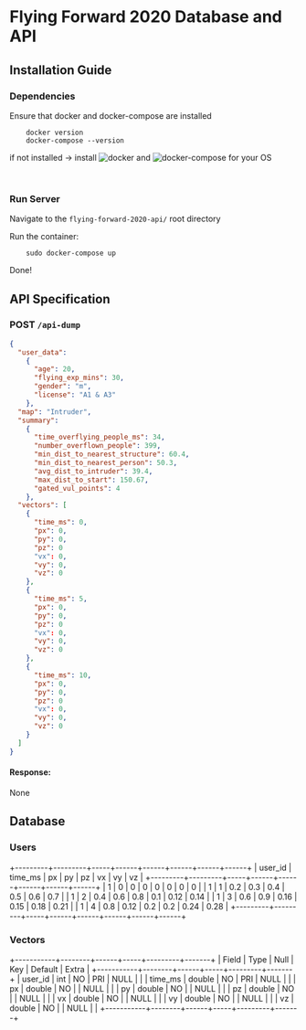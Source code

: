 # Flying Forward 2020 Database and API

## Installation Guide

### Dependencies
Ensure that docker and docker-compose are installed

        docker version
        docker-compose --version
        
if not installed -> install ![docker](https://docs.docker.com/get-docker/) and ![docker-compose](https://docs.docker.com/compose/install/) for your OS

<br/>

### Run Server
Navigate to the `flying-forward-2020-api/` root directory
        
Run the container:
        
        sudo docker-compose up

Done!

## API Specification 

### POST `/api-dump` 
```json
{
  "user_data":
    {
      "age": 20,
      "flying_exp_mins": 30,
      "gender": "m",
      "license": "A1 & A3" 
    },
  "map": "Intruder",
  "summary": 
    {
      "time_overflying_people_ms": 34,
      "number_overflown_people": 399,
      "min_dist_to_nearest_structure": 60.4,
      "min_dist_to_nearest_person": 50.3,
      "avg_dist_to_intruder": 39.4,
      "max_dist_to_start": 150.67,
      "gated_vul_points": 4
    },
  "vectors": [
    {
      "time_ms": 0,
      "px": 0,
      "py": 0,
      "pz": 0
      "vx": 0,
      "vy": 0,
      "vz": 0
    },
    {
      "time_ms": 5,
      "px": 0,
      "py": 0,
      "pz": 0
      "vx": 0,
      "vy": 0,
      "vz": 0
    },
    {
      "time_ms": 10,
      "px": 0,
      "py": 0,
      "pz": 0
      "vx": 0,
      "vy": 0,
      "vz": 0
    }
  ]
}
```

#### Response:
None

## Database
### Users
+---------+---------+-----+------+------+------+------+------+
| user_id | time_ms | px  | py   | pz   | vx   | vy   | vz   |
+---------+---------+-----+------+------+------+------+------+
|       1 |       0 |   0 |    0 |    0 |    0 |    0 |    0 |
|       1 |       1 | 0.2 |  0.3 |  0.4 |  0.5 |  0.6 |  0.7 |
|       1 |       2 | 0.4 |  0.6 |  0.8 |  0.1 | 0.12 | 0.14 |
|       1 |       3 | 0.6 |  0.9 | 0.16 | 0.15 | 0.18 | 0.21 |
|       1 |       4 | 0.8 | 0.12 |  0.2 |  0.2 | 0.24 | 0.28 |
+---------+---------+-----+------+------+------+------+------+

### Vectors
+-----------+--------+------+-----+---------+-------+
| Field     | Type   | Null | Key | Default | Extra |
+-----------+--------+------+-----+---------+-------+
| user_id   | int    | NO   | PRI | NULL    |       |
| time_ms   | double | NO   | PRI | NULL    |       |
| px        | double | NO   |     | NULL    |       |
| py        | double | NO   |     | NULL    |       |
| pz        | double | NO   |     | NULL    |       |
| vx        | double | NO   |     | NULL    |       |
| vy        | double | NO   |     | NULL    |       |
| vz        | double | NO   |     | NULL    |       |
+-----------+--------+------+-----+---------+-------+
